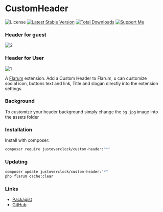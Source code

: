 # CustomHeader

![License](https://img.shields.io/badge/license-MIT-blue.svg) [![Latest Stable Version](http://poser.pugx.org/justoverclock/custom-header/v)](https://packagist.org/packages/justoverclock/custom-header) [![Total Downloads](http://poser.pugx.org/justoverclock/custom-header/downloads)](https://packagist.org/packages/justoverclock/custom-header) [![Support Me](https://img.shields.io/badge/Donate-Support%20My%20Work-orange)](https://github.com/sponsors/justoverclockl)

### Header for guest

![2](https://user-images.githubusercontent.com/79002016/125760574-ce84af40-bcd9-4808-a4fa-1d274de90e56.png)


### Header for User

![1](https://user-images.githubusercontent.com/79002016/125760590-6b69cab8-619b-4d57-b1dc-ba4d51c9c2fd.png)



A [Flarum](http://flarum.org) extension. Add a Custom Header to Flarum, u can customize social icon, buttons text and link, Title and slogan directly into the extension settings.

### Background

To customize your header background simply change the `bg.jpg` image into the assets folder

### Installation

Install with composer:

```sh
composer require justoverclock/custom-header:"*"
```

### Updating

```sh
composer update justoverclock/custom-header:"*"
php flarum cache:clear
```

### Links

- [Packagist](https://packagist.org/packages/justoverclock/custom-header)
- [GitHub](https://github.com/justoverclockl/custom-header)
